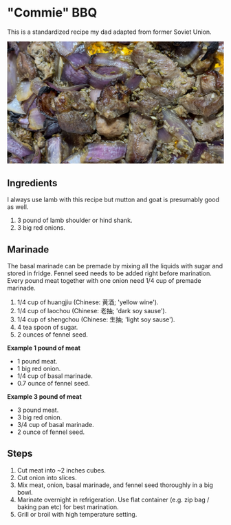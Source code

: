 # "Commie" BBQ

This is a standardized recipe my dad adapted from former Soviet Union.

![Looks like this](https://github.com/guoyoujia/commie_BBQ/blob/main/commie_BBQ.jpg?raw=true)

## Ingredients

I always use lamb with this recipe but mutton and goat is presumably good as well.

1) 3 pound of lamb shoulder or hind shank.
2) 3 big red onions.

## Marinade

The basal marinade can be premade by mixing all the liquids with sugar and stored in fridge. Fennel seed needs to be added right before marination. Every pound meat together with one onion need 1/4 cup of premade marinade.

1) 1/4 cup of huangjiu (Chinese: 黄酒; 'yellow wine').
2) 1/4 cup of laochou (Chinese: 老抽; 'dark soy sause').
3) 1/4 cup of shengchou (Chinese: 生抽; 'light soy sause').
4) 4 tea spoon of sugar.
5) 2 ounces of fennel seed.

**Example 1 pound of meat**

- 1 pound meat.
- 1 big red onion.
- 1/4 cup of basal marinade.
- 0.7 ounce of fennel seed.

**Example 3 pound of meat**

- 3 pound meat.
- 3 big red onion.
- 3/4 cup of basal marinade.
- 2 ounce of fennel seed.

## Steps

1. Cut meat into ~2 inches cubes.
2. Cut onion into slices.
3. Mix meat, onion, basal marinade, and fennel seed thoroughly in a big bowl.
4. Marinate overnight in refrigeration. Use flat container (e.g. zip bag / baking pan etc) for best marination.
5. Grill or broil with high temperature setting.
